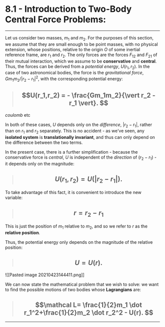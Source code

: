# 8.1 - Introduction to Two-Body Central Force Problems:
***

Let us consider two masses, $m_1$ and $m_2$. For the purposes of this section, we assume that they are small enough to be point masses, with no physical extension, whose positions, relative to the origin *O* of some inertial reference frame, are $r_1$ and $r_2$. 	The only forces are the forces $F_{12}$ and $F_{21}$ of their mutual interaction, which we assume to be **conservative** and **central**. Thus, the forces can be derived from a *potential energy*,  $U(r_1,r_2)$. In the case of two astronomical bodies, the force is the *gravitational force*, $Gm_1m_2/\vert r_2 - r_1 \vert^2$, with the corresponding potential energy:

> ## $$U(r_1,r_2) = - \frac{Gm_1m_2}{\vert r_2 - r_1 \vert}. $$

*coulomb* etc

In both of these cases, $U$ depends only on the *difference*, $\vert r_2 - r_1 \vert$, rather than on $r_1$ and $r_2$ separately. This is no accident - as we've seen, any **isolated system** is **translationally invariant**, and thus can only depend on the difference between the two terms. 

In the present case, there is a further simplification - because the conservative force is *central*, $U$ is independent of the *direction* of $(r_2 - r_1)$ - it depends only on the magnitude:

> ## $$U(r_1,r_2) = U(\vert r_2 - r_1 \vert). $$

To take advantage of this fact, it is convenient to introduce the new variable:

> ## $$r = r_2 - r_1 $$

This is just the position of $m_1$ relative to $m_2$, and so we refer to *r* as the **relative position**. 

Thus, the potential energy only depends on the magnitude of the relative position:

> ## $$U = U(r). $$

![[Pasted image 20210423144411.png]]

We can now state the mathematical problem that we wish to solve: we want to find the possible motions of two bodies whose **Lagrangians** are:

> ## $$\mathcal L= \frac{1}{2}m_1 \dot r_1^2+\frac{1}{2}m_2 \dot r_2^2 - U(r). $$

***

